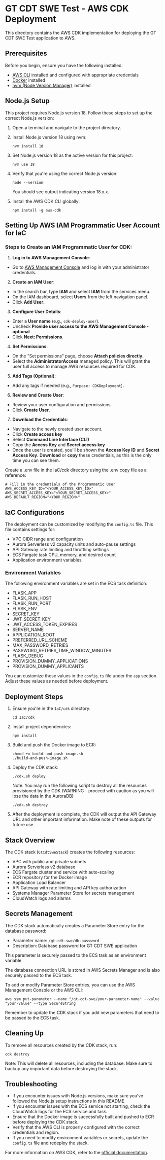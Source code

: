 # GT CDT SWE Test - AWS CDK Deployment

This directory contains the AWS CDK implementation for deploying the GT CDT SWE Test application to AWS.

## Prerequisites

Before you begin, ensure you have the following installed:

- [AWS CLI](https://aws.amazon.com/cli/) installed and configured with appropriate credentials
- [Docker](https://www.docker.com/get-started) installed
- [nvm (Node Version Manager)](https://github.com/nvm-sh/nvm?tab=readme-ov-file#installing-and-updating) installed

## Node.js Setup

This project requires Node.js version 18. Follow these steps to set up the correct Node.js version:

1. Open a terminal and navigate to the project directory.

2. Install Node.js version 18 using nvm:
   ```
   nvm install 18
   ```

3. Set Node.js version 18 as the active version for this project:
   ```
   nvm use 18
   ```

4. Verify that you're using the correct Node.js version:
   ```
   node --version
   ```
   You should see output indicating version 18.x.x.

5. Install the AWS CDK CLI globally:
   ```
   npm install -g aws-cdk
   ```


## Setting Up AWS IAM Programmatic User Account for IaC

### Steps to Create an IAM Programmatic User for CDK:

1. **Log in to AWS Management Console**:
- Go to [AWS Management Console](https://aws.amazon.com/console/) and log in with your administrator credentials.

2. **Create an IAM User**:
- In the search bar, type **IAM** and select **IAM** from the services menu.
- On the IAM dashboard, select **Users** from the left navigation panel.
- Click **Add User**.

3. **Configure User Details**:
- Enter a **User name** (e.g., `cdk-deploy-user`).
- Uncheck **Provide user access to the AWS Management Console - optional**
- Click **Next: Permissions**.

4. **Set Permissions**:
- On the "Set permissions" page, choose **Attach policies directly**.
- Select the **AdministratorAccess** managed policy. This will grant the user full access to manage AWS resources required for CDK.

5. **Add Tags (Optional)**:
- Add any tags if needed (e.g., `Purpose: CDKDeployment`).

6. **Review and Create User**:
- Review your user configuration and permissions.
- Click **Create User**.

7. **Download the Credentials**:
- Navigate to the newly created user account. 
- Click **Create access key**
- Select **Command Line Interface (CLI)**
- Copy the **Access Key** and **Secret access key**
- Once the user is created, you'll be shown the **Access Key ID** and **Secret Access Key**. **Download** or **copy** these credentials, as this is the only time you can see them.

Create a .env file in the IaC/cdk directory using the .env copy file as a reference:

```.env
# Fill in the credentials of the Programmatic User
AWS_ACCESS_KEY_ID="<YOUR_ACCESS_KEY_ID>"
AWS_SECRET_ACCESS_KEY="<YOUR_SECRET_ACCESS_KEY>"
AWS_DEFAULT_REGION="<YOUR_REGION>"
```

## IaC Configurations

The deployment can be customized by modifying the `config.ts` file. This file contains settings for:

- VPC CIDR range and configuration
- Aurora Serverless v2 capacity units and auto-pause settings
- API Gateway rate limiting and throttling settings
- ECS Fargate task CPU, memory, and desired count
- Application environment variables
### Environment Variables

The following environment variables are set in the ECS task definition:

- FLASK_APP
- FLASK_RUN_HOST
- FLASK_RUN_PORT
- FLASK_ENV
- SECRET_KEY
- JWT_SECRET_KEY
- JWT_ACCESS_TOKEN_EXPIRES
- SERVER_NAME
- APPLICATION_ROOT
- PREFERRED_URL_SCHEME
- MAX_PASSWORD_RETRIES
- PASSWORD_RETRIES_TIME_WINDOW_MINUTES
- FLASK_DEBUG
- PROVISION_DUMMY_APPLICATIONS
- PROVISION_DUMMY_APPLICANTS

You can customize these values in the `config.ts` file under the `app` section.
Adjust these values as needed before deployment.

## Deployment Steps

1. Ensure you're in the `IaC/cdk` directory:
   ```
   cd IaC/cdk
   ```

2. Install project dependencies:
   ```
   npm install
   ```

3. Build and push the Docker image to ECR:
   ```
   chmod +x build-and-push-image.sh
   ./build-and-push-image.sh
   ```

4. Deploy the CDK stack:
   ```
   ./cdk.sh deploy
   ```

   Note: You may run the following script to destroy all the resources provisioned by the CDK (WARNING - proceed with caution as you will lose the data in the AuroraDB)
   ```
   ./cdk.sh destroy
   ```

5. After the deployment is complete, the CDK will output the API Gateway URL and other important information. Make note of these outputs for future use.

## Stack Overview

The CDK stack (`GtCdtSweStack`) creates the following resources:

- VPC with public and private subnets
- Aurora Serverless v2 database
- ECS Fargate cluster and service with auto-scaling
- ECR repository for the Docker image
- Application Load Balancer
- API Gateway with rate limiting and API key authorization
- Systems Manager Parameter Store for secrets management
- CloudWatch logs and alarms
## Secrets Management

The CDK stack automatically creates a Parameter Store entry for the database password:

- Parameter name: `/gt-cdt-swe/db-password`
- Description: Database password for GT CDT SWE application

This parameter is securely passed to the ECS task as an environment variable.

The database connection URL is stored in AWS Secrets Manager and is also securely passed to the ECS task.

To add or modify Parameter Store entries, you can use the AWS Management Console or the AWS CLI:

```
aws ssm put-parameter --name "/gt-cdt-swe/your-parameter-name" --value "your-value" --type SecureString
```

Remember to update the CDK stack if you add new parameters that need to be passed to the ECS task.

## Cleaning Up

To remove all resources created by the CDK stack, run:

```
cdk destroy
```

Note: This will delete all resources, including the database. Make sure to backup any important data before destroying the stack.

## Troubleshooting

- If you encounter issues with Node.js versions, make sure you've followed the Node.js setup instructions in this README.
- If you encounter issues with the ECS service not starting, check the CloudWatch logs for the ECS service and task.
- Ensure that the Docker image is successfully built and pushed to ECR before deploying the CDK stack.
- Verify that the AWS CLI is properly configured with the correct credentials and region.
- If you need to modify environment variables or secrets, update the `config.ts` file and redeploy the stack.

For more information on AWS CDK, refer to the [official documentation](https://docs.aws.amazon.com/cdk/latest/guide/home.html).